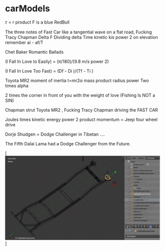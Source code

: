 # carModels

𝜏 = r product F is a blue RedBull

The three notes of Fast Car like a tangential wave on a flat road, 
Fucking Tracy Chapman Delta F Dividing delta Time kinetic k*i*s power 2 on elevation
remember ai - af/T 

Chet Baker Romantic Ballads

(I Fall In Love to Easily) = (π/180)/(9.8 m/s power 2)

(I Fall In Love Too Fast) =  (Df - Di )/(Tf - Ti )

Toyota MR2 moment of inertia t=mr2α mass product radius power Two times alpha

2 times the corner in front of you with the weight of love (Fishing Is NOT a SIN)

Chapman strut Toyota MR2 , Fucking Tracy Chapman driving the FAST CAR

Joules times kinetic energy power 2 product momentum = Jeep four wheel drive

Dorje Shudgen = Dodge Challenger in Tibetan .... 

The Fifth Dalai Lama had a Dodge Challenger from the Future.


[![acuchillados en pleito de embargo ... ](https://raw.githubusercontent.com/rgarro/carModels/main/willyschassis.PNG)]